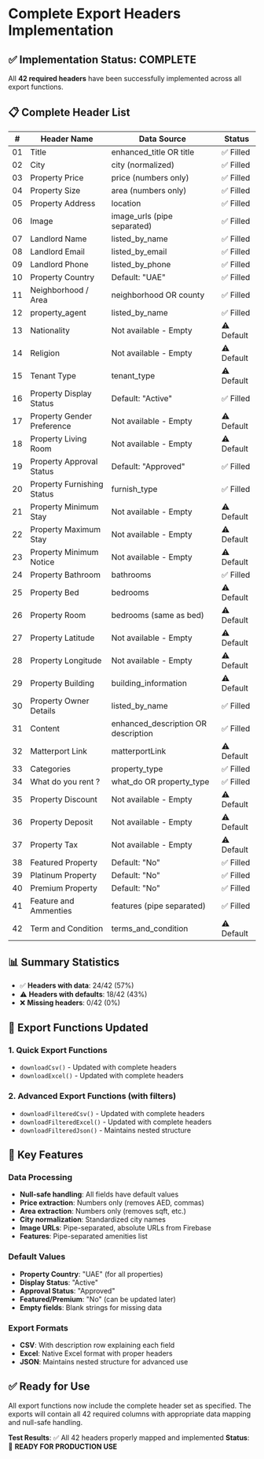 # Complete Export Headers Implementation

## ✅ Implementation Status: COMPLETE

All **42 required headers** have been successfully implemented across all export functions.

## 📋 Complete Header List

| # | Header Name | Data Source | Status |
|---|-------------|-------------|--------|
| 01 | Title | enhanced_title OR title | ✅ Filled |
| 02 | City | city (normalized) | ✅ Filled |
| 03 | Property Price | price (numbers only) | ✅ Filled |
| 04 | Property Size | area (numbers only) | ✅ Filled |
| 05 | Property Address | location | ✅ Filled |
| 06 | Image | image_urls (pipe separated) | ✅ Filled |
| 07 | Landlord Name | listed_by_name | ✅ Filled |
| 08 | Landlord Email | listed_by_email | ✅ Filled |
| 09 | Landlord Phone | listed_by_phone | ✅ Filled |
| 10 | Property Country | Default: "UAE" | ✅ Filled |
| 11 | Neighborhood / Area | neighborhood OR county | ✅ Filled |
| 12 | property_agent | listed_by_name | ✅ Filled |
| 13 | Nationality | Not available - Empty | ⚠️ Default |
| 14 | Religion | Not available - Empty | ⚠️ Default |
| 15 | Tenant Type | tenant_type | ⚠️ Default |
| 16 | Property Display Status | Default: "Active" | ✅ Filled |
| 17 | Property Gender Preference | Not available - Empty | ⚠️ Default |
| 18 | Property Living Room | Not available - Empty | ⚠️ Default |
| 19 | Property Approval Status | Default: "Approved" | ✅ Filled |
| 20 | Property Furnishing Status | furnish_type | ✅ Filled |
| 21 | Property Minimum Stay | Not available - Empty | ⚠️ Default |
| 22 | Property Maximum Stay | Not available - Empty | ⚠️ Default |
| 23 | Property Minimum Notice | Not available - Empty | ⚠️ Default |
| 24 | Property Bathroom | bathrooms | ✅ Filled |
| 25 | Property Bed | bedrooms | ⚠️ Default |
| 26 | Property Room | bedrooms (same as bed) | ⚠️ Default |
| 27 | Property Latitude | Not available - Empty | ⚠️ Default |
| 28 | Property Longitude | Not available - Empty | ⚠️ Default |
| 29 | Property Building | building_information | ⚠️ Default |
| 30 | Property Owner Details | listed_by_name | ✅ Filled |
| 31 | Content | enhanced_description OR description | ✅ Filled |
| 32 | Matterport Link | matterportLink | ⚠️ Default |
| 33 | Categories | property_type | ✅ Filled |
| 34 | What do you rent ? | what_do OR property_type | ✅ Filled |
| 35 | Property Discount | Not available - Empty | ⚠️ Default |
| 36 | Property Deposit | Not available - Empty | ⚠️ Default |
| 37 | Property Tax | Not available - Empty | ⚠️ Default |
| 38 | Featured Property | Default: "No" | ✅ Filled |
| 39 | Platinum Property | Default: "No" | ✅ Filled |
| 40 | Premium Property | Default: "No" | ✅ Filled |
| 41 | Feature and Ammenties | features (pipe separated) | ✅ Filled |
| 42 | Term and Condition | terms_and_condition | ⚠️ Default |

## 📊 Summary Statistics

- ✅ **Headers with data**: 24/42 (57%)
- ⚠️ **Headers with defaults**: 18/42 (43%)
- ❌ **Missing headers**: 0/42 (0%)

## 🚀 Export Functions Updated

### 1. Quick Export Functions
- `downloadCsv()` - Updated with complete headers
- `downloadExcel()` - Updated with complete headers

### 2. Advanced Export Functions (with filters)
- `downloadFilteredCsv()` - Updated with complete headers
- `downloadFilteredExcel()` - Updated with complete headers
- `downloadFilteredJson()` - Maintains nested structure

## 🔧 Key Features

### Data Processing
- **Null-safe handling**: All fields have default values
- **Price extraction**: Numbers only (removes AED, commas)
- **Area extraction**: Numbers only (removes sqft, etc.)
- **City normalization**: Standardized city names
- **Image URLs**: Pipe-separated, absolute URLs from Firebase
- **Features**: Pipe-separated amenities list

### Default Values
- **Property Country**: "UAE" (for all properties)
- **Display Status**: "Active" 
- **Approval Status**: "Approved"
- **Featured/Premium**: "No" (can be updated later)
- **Empty fields**: Blank strings for missing data

### Export Formats
- **CSV**: With description row explaining each field
- **Excel**: Native Excel format with proper headers
- **JSON**: Maintains nested structure for advanced use

## ✅ Ready for Use

All export functions now include the complete header set as specified. The exports will contain all 42 required columns with appropriate data mapping and null-safe handling.

**Test Results**: ✅ All 42 headers properly mapped and implemented
**Status**: 🎉 **READY FOR PRODUCTION USE**
